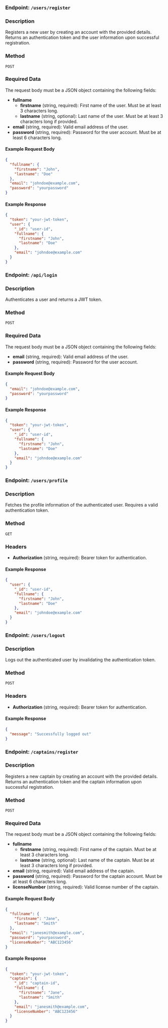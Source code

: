 ### Endpoint: `/users/register`

### Description
Registers a new user by creating an account with the provided details. Returns an authentication token and the user information upon successful registration.

### Method
`POST`

### Required Data
The request body must be a JSON object containing the following fields:

- **fullname**
  - **firstname** (string, required): First name of the user. Must be at least 3 characters long.
  - **lastname** (string, optional): Last name of the user. Must be at least 3 characters long if provided.
- **email** (string, required): Valid email address of the user.
- **password** (string, required): Password for the user account. Must be at least 6 characters long.

#### Example Request Body
```json
{
  "fullname": {
    "firstname": "John",
    "lastname": "Doe"
  },
  "email": "johndoe@example.com",
  "password": "yourpassword"
}
```

#### Example Response
```json
{
  "token": "your-jwt-token",
  "user": {
    "_id": "user-id",
    "fullname": {
      "firstname": "John",
      "lastname": "Doe"
    },
    "email": "johndoe@example.com"
  }
}
```

### Endpoint: `/api/login`

### Description
Authenticates a user and returns a JWT token.

### Method
`POST`

### Required Data
The request body must be a JSON object containing the following fields:

- **email** (string, required): Valid email address of the user.
- **password** (string, required): Password for the user account.

#### Example Request Body
```json
{
  "email": "johndoe@example.com",
  "password": "yourpassword"
}
```

#### Example Response
```json
{
  "token": "your-jwt-token",
  "user": {
    "_id": "user-id",
    "fullname": {
      "firstname": "John",
      "lastname": "Doe"
    },
    "email": "johndoe@example.com"
  }
}
```

### Endpoint: `/users/profile`

### Description
Fetches the profile information of the authenticated user. Requires a valid authentication token.

### Method
`GET`

### Headers
- **Authorization** (string, required): Bearer token for authentication.

#### Example Response
```json
{
  "user": {
    "_id": "user-id",
    "fullname": {
      "firstname": "John",
      "lastname": "Doe"
    },
    "email": "johndoe@example.com"
  }
}
```

### Endpoint: `/users/logout`

### Description
Logs out the authenticated user by invalidating the authentication token.

### Method
`POST`

### Headers
- **Authorization** (string, required): Bearer token for authentication.

#### Example Response
```json
{
  "message": "Successfully logged out"
}
```
### Endpoint: `/captains/register`

### Description
Registers a new captain by creating an account with the provided details. Returns an authentication token and the captain information upon successful registration.

### Method
`POST`

### Required Data
The request body must be a JSON object containing the following fields:

- **fullname**
  - **firstname** (string, required): First name of the captain. Must be at least 3 characters long.
  - **lastname** (string, optional): Last name of the captain. Must be at least 3 characters long if provided.
- **email** (string, required): Valid email address of the captain.
- **password** (string, required): Password for the captain account. Must be at least 6 characters long.
- **licenseNumber** (string, required): Valid license number of the captain.

#### Example Request Body
```json
{
  "fullname": {
    "firstname": "Jane",
    "lastname": "Smith"
  },
  "email": "janesmith@example.com",
  "password": "yourpassword",
  "licenseNumber": "ABC123456"
}
```

#### Example Response
```json
{
  "token": "your-jwt-token",
  "captain": {
    "_id": "captain-id",
    "fullname": {
      "firstname": "Jane",
      "lastname": "Smith"
    },
    "email": "janesmith@example.com",
    "licenseNumber": "ABC123456"
  }
}
```